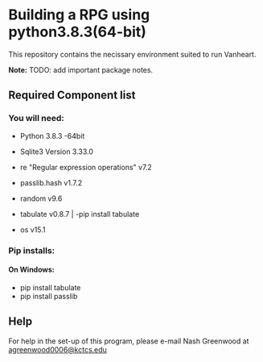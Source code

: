 # Building a RPG using python3.8.3(64-bit)
This repository contains the necissary environment suited to run Vanheart.

**Note:**
TODO: add important package notes.

## Required Component list
### You will need:
-  Python 3.8.3 -64bit

- Sqlite3 Version 3.33.0

- re "Regular expression operations" v7.2

- passlib.hash v1.7.2

- random v9.6

- tabulate v0.8.7 | -pip install tabulate

- os v15.1

### Pip installs:
#### On Windows:
- pip install tabulate
- pip install passlib

## Help
For help in the set-up of this program, please e-mail Nash Greenwood at agreenwood0006@kctcs.edu
